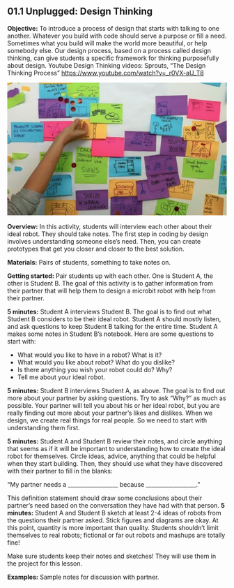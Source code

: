 ## 01.1 Unplugged: Design Thinking

**Objective:** To introduce a process of design that starts with talking to one another. Whatever you build with code should serve a purpose or fill a need. Sometimes what you build will make the world more beautiful, or help somebody else. Our design process, based on a process called design thinking, can give students a specific framework for thinking purposefully about design. Youtube Design Thinking videos:
Sprouts, “The Design Thinking Process” https://www.youtube.com/watch?v=_r0VX-aU_T8

![alt text](01design-thinking.png "Design Thinking post-it notes")

**Overview:** In this activity, students will interview each other about their ideal robot. They should take notes. The first step in coding by design involves understanding someone else’s need. Then, you can create prototypes that get you closer and closer to the best solution.

**Materials:** Pairs of students, something to take notes on.

**Getting started:** Pair students up with each other. One is Student A, the other is Student B. The goal of this activity is to gather information from their partner that will help them to design a microbit  robot with help from their partner.

**5 minutes:** Student A interviews Student B. The goal is to find out what Student B considers to be their ideal robot. Student A should mostly listen, and ask questions to keep Student B talking for the entire time. Student A makes some notes in Student B’s notebook. Here are some questions to start with:
- What would you like to have in a robot? What is it?
- What would you like about robot? What do you dislike?
- Is there anything you wish your robot could do? Why?
- Tell me about your ideal robot.

**5 minutes:** Student B interviews Student A, as above.
The goal is to find out more about your partner by asking questions. Try to ask “Why?” as much as possible. Your partner will tell you about his or her ideal robot, but you are really finding out more about your partner’s likes and dislikes. When we design, we create real things for real people. So we need to start with understanding them first.

**5 minutes:** Student A and Student B review their notes, and circle anything that seems as if it will be important to understanding how to create the ideal robot for themselves. Circle ideas, advice, anything that could be helpful when they start building. Then, they should use what they have discovered with their partner to fill in the blanks:

“My partner needs a __________________ because __________________.”

This definition statement should draw some conclusions about their partner’s need based on the conversation they have had with that person.
**5 minutes:** Student A and Student B sketch at least 2-4 ideas of robots from the questions their partner asked. Stick figures and diagrams are okay. At this point, quantity is more important than quality. Students shouldn’t limit themselves to real robots; fictional or far out robots and mashups are totally fine!

Make sure students keep their notes and sketches! They will use them in the project for this lesson.

**Examples:**
Sample notes for discussion with partner.




